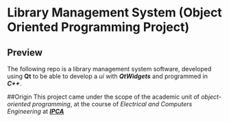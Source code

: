 # Library Management System (Object Oriented Programming Project)

## Preview
The following repo is a library management system software, developed using **Qt** to be able to develop a *ui* with __*QtWidgets*__ and programmed in __*C++*__.

##Origin
This project came under the scope of the academic unit of *object-oriented programming*, at the course of *Electrical and Computers Engineering* at [__*IPCA*__ ](https://ipca.pt/en/)
